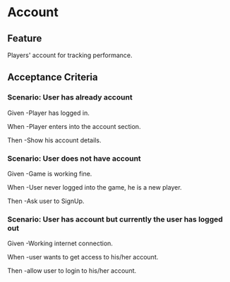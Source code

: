 # Account

## Feature

Players' account for tracking performance.

## Acceptance Criteria

### Scenario: User has already account

Given -Player has logged in.

When -Player enters into the account section.

Then -Show his account details.

### Scenario: User does not have account

Given -Game is working fine.

When -User never logged into the game, he is a new player.

Then -Ask user to SignUp.

### Scenario: User has account but currently the user has logged out

Given -Working internet connection.

When -user wants to get access to his/her account.

Then -allow user to login to his/her account.
